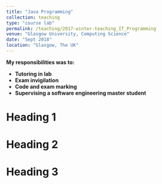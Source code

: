 ```yaml
---
title: "Java Programming"
collection: teaching
type: "course lab"
permalink: /teaching/2017-winter-teaching_IT_Programming
venue: "Glasgow University, Computing Science"
date: "Sept 2018"
location: "Glasgow, The UK"
---
```


<b>My responsibilities was to:<b> <br />
* Tutoring in lab
* Exam invigilation
* Code and exam marking
* Supervising a software engineering master student

Heading 1
======

Heading 2
======

Heading 3
======
